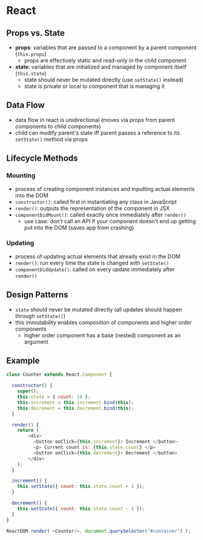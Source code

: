 # React

## Props vs. State

- **props**: variables that are passed to a component by a parent component (`this.props`)
  - props are effectively static and read-only in the child component
- **state**: variables that are initialized and managed by component itself (`this.state`)
  - state should never be mutated directly (use `setState()` instead)
  - state is private or local to component that is managing it
  
## Data Flow

- data flow in react is unidirectional (moves via props from parent components to child components)
- child can modify parent's state iff parent passes a reference to its `setState()` method via props
  
## Lifecycle Methods

### Mounting

- process of creating component instances and inputting actual elements into the DOM
- `constructor()`: called first in instantiating any class in JavaScript
- `render()`: outputs the representation of the component in JSX
- `componentDidMount()`: called exactly once immediately after `render()`
  - use case: don't call an API if your component doesn't end up getting put into the DOM (saves app from crashing)

### Updating

- process of updating actual elements that already exist in the DOM
- `render()`: run every time the state is changed with `setState()`
- `componentDidUpdate()`: called on every update immediately after `render()`

## Design Patterns

- `state` should never be mutated directly (all updates should happen through `setState()`)
- this immutability enables composition of components and higher order components
  - higher order component has a base (nested) component as an argument

## Example

```javascript
class Counter extends React.Component {

  constructor() {
    super();
    this.state = { count: 10 };
    this.increment = this.increment.bind(this);
    this.decrement = this.decrement.bind(this);
  }

  render() {
    return (
        <div>
          <button onClick={this.increment}> Increment </button>
          <p> Current count is: {this.state.count} </p>
          <button onClick={this.decrement}> Decrement </button>
        </div>
    );
  }

  increment() {
    this.setState({ count: this.state.count + 1 });
  }

  decrement() {
    this.setState({ count: this.state.count - 1 });
  }
}

ReactDOM.render( <Counter/>, document.querySelector("#container") );
```
